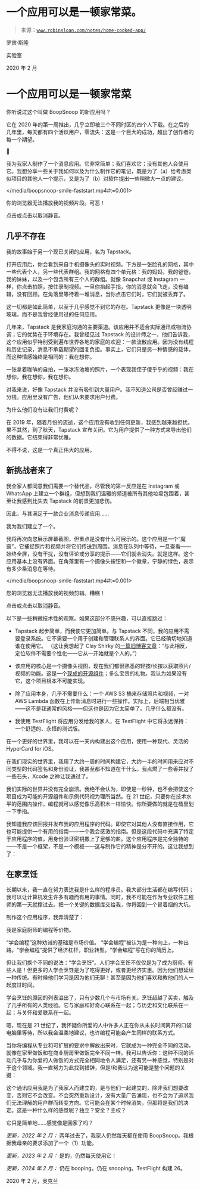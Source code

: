 <!--yml

类别：未分类

日期：2024 年 05 月 27 日 14:32:02

-->

# 一个应用可以是一顿家常菜。

> 来源：[`www.robinsloan.com/notes/home-cooked-app/`](https://www.robinsloan.com/notes/home-cooked-app/)

<main> <stamp-thwack>罗宾·斯隆

实验室

2020 年 2 月</stamp-thwack>

# 一个应用可以是一顿家常菜

你听说过这个叫做 BoopSnoop 的新应用吗？

它在 2020 年的第一周推出，几乎立即被三个不同时区的四个人下载。在之后的几年里，每天都有四个活跃用户，零流失：这是一个巨大的成功，超出了创作者的每一个期望。

🙂

我为我家人制作了一个消息应用。它非常简单；我们喜欢它；没有其他人会使用它。我想分享一些关于我如何以及为什么制作它的笔记，既是为了（a）给考虑类似项目的其他人一个提示，又是为了（b）对软件提出一些稍微大一点的建议。

</media/boopsnoop-smile-faststart.mp4#t=0.001>

你的浏览器无法播放我的视频片段。可恶！

点击或点击以取消静音。

## 几乎不存在

我的故事始于另一个现已关闭的应用，名为 Tapstack。

打开应用后，你会看到来自手机摄像头的实时视频。下方是一张脸孔的网格，其中一些代表个人，另一些代表群组。我的网格有四个单元格：我的妈妈，我的爸爸，我的妹妹，以及一个包含所有三个人的群组。就像 Snapchat 或 Instagram 一样，你点击拍照，按住录制视频。一旦你抬起手指，你的消息就会飞走，没有编辑，没有回顾。在角落里等待着一堆消息，当你点击它们时，它们就被丢弃了。

这一切都是如此简单，以至于几乎感觉不到它的存在。Tapstack 更像是一块透明玻璃，而不是我曾经使用过的任何应用。

几年来，Tapstack 是我家庭沟通的主要渠道。该应用并不适合实际通讯或物流协调；它的优势在于环境存在。我曾经见过 Tapstack 的设计师之一，他们告诉我，这个应用似乎特别受到遍布世界各地的家庭的欢迎：一款流散应用。因为没有线程和历史记录，消息不承载期望的回复负担。事实上，它们只是另一种情感的载体，而这种情感始终是相同的：我在想你。

一张拿着咖啡的自拍，一张冰冻池塘的照片，一个表现我侄子傻乎乎的视频：我在想你，我在想你，我在想你。

对我来说，好像 Tapstack 并没有吸引到大量用户。我不知道公司是否曾经赚过一分钱。应用里没有广告，他们从未要求用户付费。

为什么他们没有让我们付费呢？

在 2019 年，随着月份的流逝，这个应用没有收到任何更新，我感到越来越担忧。果不其然，到了秋天，Tapstack 宣布关闭。它为用户提供了一种方式来导出他们的数据。它结束得非常优雅。

不得不说，这是一个真正伟大的应用。

## 新挑战者来了

我全家人都同意我们需要一个替代品，尽管我的第一反应是在 Instagram 或 WhatsApp 上建立一个群组，但想到我们温暖的频道被所有其他垃圾包围着，甚至让我感到比失去 Tapstack 的前景更加悲伤。

因此，与其满足于一款企业消息传递应用……

我为我们建立了一个。

我将再次向您展示屏幕截图，但重点是没有什么可展示的。这个应用是一个“魔窗”，它捕捉照片和视频并将它们传送到周围。消息在队列中等待，一旦查看——始终全屏，没有干扰，没有评论或分享的提示——它们就会消失。就是这样。这个应用基本上没有界面。在角落里有一个摄像头按钮和一个徽章，宁静的绿色，表示有多少条消息在等待。

</media/boopsnoop-smile-faststart.mp4#t=0.001>

您的浏览器无法播放我的视频剪辑。糟糕！

点击或点击以取消静音。

以下是一些稍微技术性的观察。如果这部分不感兴趣，可以直接跳过：

+   Tapstack 起步简单，而我使它更加简单。与 Tapstack 不同，我的应用不需要登录系统。它不需要一个用于创建和管理联系人的界面。它已经确切地知道谁在使用它。 （这让我想起了 Clay Shirky 的[一篇旧博客文章](https://web.archive.org/web/20050120085129/http://www.shirky.com/writings/situated_software.html)：“与此相反，定位软件不需要个性化——它从一开始就是个人的。”）

+   该应用的核心是一个摄像头视图，现在我们都很熟悉的轻按/长按以获取照片/视频的功能。这是一个[现成的开源组件](https://github.com/Awalz/SwiftyCam?utm_source=Robin_Sloan_sent_me)；多么宝贵的礼物。我认为如果没有它，这个项目根本不可能实现。

+   除了应用本身，几乎不需要什么：一个 AWS S3 桶来存储照片和视频，一对 AWS Lambda 函数在上传新消息时进行一些操作。实际上，后端相当优雅——这不是我通常的风格——但这也是因为它太简单了。几乎什么都没有。

+   我使用 TestFlight 将应用分发给我的家人，在 TestFlight 中它将永远保持：一个舒适的、永恒的测试版。

在一个更好的世界里，我可以在一天内构建出这个应用，使用一种现代、灵活的 HyperCard for iOS。

在我们现实的世界里，我用了大约一周的时间构建它，大约一半的时间用来应对不同类型的代码签名和身份验证，我甚至都不知道在干什么。我点燃了一些香并投了一些石头，Xcode 之神让我通过了。

我们实际的世界并没有完全崩溃。我绝不会认为，即使是一秒钟，也不会把使这个项目成为可能的开源组件和示例代码视为理所当然。在 21 世纪，只要你在技术水平的范围内操作，编程就可以感觉像乐高积木一样愉快。你所要做的就是在桶里划一下手指。

我知道我应该回报并发布我的应用程序的代码。即使它对其他人没有直接作用，它也可能提供一个有用的指南——一个我会感激的指南。但是这段代码中充满了特定于应用程序的值，用身份验证密钥撒上了足够的盐。这个应用程序是完全独特的——不是一个框架，不是一个模板——这与制作它的精神是分不开的。这让我想到了：

## 在家烹饪

长期以来，我一直在努力表达我是什么样的程序员。我大部分生活都在编写代码；我可以让计算机发生许多有趣而有用的事情。同时，我不可能在作为专业软件工程师的第一天就撑过去。把一个关键的数据库交给我，你将回到一个冒着烟的大坑。

制作这个应用程序，我弄清楚了：

我是家庭厨师的编程等价物。

“学会编程”这种劝诫的基础是市场价值。 “学会编程”被认为是一种向上，一种出路。“学会编程”提供了经济杠杆，职业转型。“学会编程”写在你的简历上。

但让我们换个不同的说法：“学会烹饪”。人们学会烹饪不仅仅是为了成为厨师。有些人是！但更多的人学会烹饪是为了吃得更好，或者更经济实惠。因为他们想延续一种传统。有时候他们学习是因为他们无聊！甚至是因为他们喜欢和教他们的人一起度过时间。

学会烹饪的原因的列表溢出了，只有少数几个与市场有关。烹饪超越了买卖，触及了几乎所有的人类经验。它与家庭和好奇心联系在一起；与历史和文化联系在一起；与关怀和爱联系在一起。

嗯，现在是 21 世纪了，我怀疑你所爱的人中许多人正在你从未长时间离开的口袋电脑里等待，所以我会温柔地建议，也许编程可能会产生同样的联系方式。

当你将编程从专业和可扩展的要求中解放出来时，它就成为一种完全不同的活动，就像在家里做饭和在商业厨房里做饭完全不同一样。我可以告诉你：这种不同的活动几乎与为你爱的人做饭的方式完全相同地令人满足，还有另一种感觉，特别是对于这个领域。我一直努力为此找到措辞，但是/和我认为这可能是整个问题的关键：

这个通讯应用我是为了我家人而建立的，是与他们一起建立的，除非我们想要改变，否则它不会改变。不会突然重新设计，没有大量广告涌现，也不会为了追求我们无法理解的用户群而转变方向。它可能会在某个时候消失，但那将是我们的决定。这是一种什么样的感觉呢？独立？安全？主权？

它只是简单地……感觉像是回家了吗？

*更新，2022 年 2 月：* 两年过去了，我家人仍然每天都在使用 BoopSnoop。我根据我母亲的要求添加了一个（1）功能。

*更新，2023 年 2 月：* 是的，仍然每天使用它！

*更新，2024 年 2 月：* 仍在 booping。仍在 snooping。Test­Flight 构建 26。

2020 年 2 月，奥克兰

</main>
